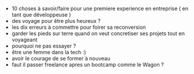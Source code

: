 - 10 choses à savoir/faire pour une premiere experience en entreprise ( en tant que développeuse )
- des voyage pour être plus heureux ? 
- les dix erreurs à commettre pour foirer sa reconversion 
- garder les pieds sur terre quand on veut concretiser ses projets tout en voyageant 
- pourquoi ne pas essayer ? 
- être une femme dans la tech :) 
- avoir le courage de se former à nouveau 
- faut il passer freelance apres un bootcamp comme le Wagon ? 

